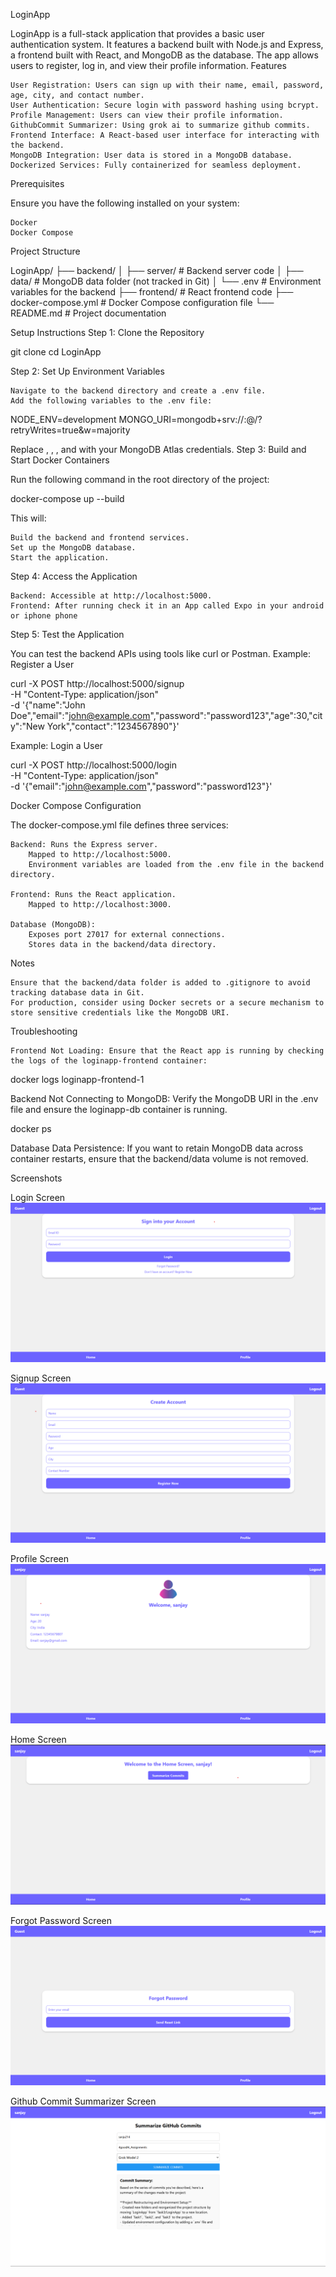 LoginApp

LoginApp is a full-stack application that provides a basic user authentication system. It features a backend built with Node.js and Express, a frontend built with React, and MongoDB as the database. The app allows users to register, log in, and view their profile information.
Features

    User Registration: Users can sign up with their name, email, password, age, city, and contact number.
    User Authentication: Secure login with password hashing using bcrypt.
    Profile Management: Users can view their profile information.
    GithubCommit Summarizer: Using grok ai to summarize github commits.
    Frontend Interface: A React-based user interface for interacting with the backend.
    MongoDB Integration: User data is stored in a MongoDB database.
    Dockerized Services: Fully containerized for seamless deployment.

Prerequisites

Ensure you have the following installed on your system:

    Docker
    Docker Compose

Project Structure

LoginApp/
├── backend/
│   ├── server/          # Backend server code
│   ├── data/            # MongoDB data folder (not tracked in Git)
│   └── .env             # Environment variables for the backend
├── frontend/            # React frontend code
├── docker-compose.yml   # Docker Compose configuration file
└── README.md            # Project documentation

Setup Instructions
Step 1: Clone the Repository

git clone <repository-url>
cd LoginApp

Step 2: Set Up Environment Variables

    Navigate to the backend directory and create a .env file.
    Add the following variables to the .env file:

NODE_ENV=development
MONGO_URI=mongodb+srv://<username>:<password>@<cluster-url>/<database>?retryWrites=true&w=majority

Replace <username>, <password>, <cluster-url>, and <database> with your MongoDB Atlas credentials.
Step 3: Build and Start Docker Containers

Run the following command in the root directory of the project:

docker-compose up --build

This will:

    Build the backend and frontend services.
    Set up the MongoDB database.
    Start the application.

Step 4: Access the Application

    Backend: Accessible at http://localhost:5000.
    Frontend: After running check it in an App called Expo in your android or iphone phone

Step 5: Test the Application

You can test the backend APIs using tools like curl or Postman.
Example: Register a User

curl -X POST http://localhost:5000/signup \
-H "Content-Type: application/json" \
-d '{"name":"John Doe","email":"john@example.com","password":"password123","age":30,"city":"New York","contact":"1234567890"}'

Example: Login a User

curl -X POST http://localhost:5000/login \
-H "Content-Type: application/json" \
-d '{"email":"john@example.com","password":"password123"}'

Docker Compose Configuration

The docker-compose.yml file defines three services:

    Backend: Runs the Express server.
        Mapped to http://localhost:5000.
        Environment variables are loaded from the .env file in the backend directory.

    Frontend: Runs the React application.
        Mapped to http://localhost:3000.

    Database (MongoDB):
        Exposes port 27017 for external connections.
        Stores data in the backend/data directory.

Notes

    Ensure that the backend/data folder is added to .gitignore to avoid tracking database data in Git.
    For production, consider using Docker secrets or a secure mechanism to store sensitive credentials like the MongoDB URI.

Troubleshooting

    Frontend Not Loading: Ensure that the React app is running by checking the logs of the loginapp-frontend container:

docker logs loginapp-frontend-1

Backend Not Connecting to MongoDB: Verify the MongoDB URI in the .env file and ensure the loginapp-db container is running.

docker ps

Database Data Persistence: If you want to retain MongoDB data across container restarts, ensure that the backend/data volume is not removed.

Screenshots

Login Screen
![alt text](../LoginApp/frontend/assets/login.png)

Signup Screen
![alt text](../LoginApp/frontend/assets/signin.png)

Profile Screen
![alt text](../LoginApp/frontend/assets/profile.png)

Home Screen
![alt text](../LoginApp/frontend/assets/home1.png)

Forgot Password Screen
![alt text](../LoginApp/frontend/assets/forget.png)

Github Commit Summarizer Screen
![alt text](../LoginApp/frontend/assets/commits.png)
